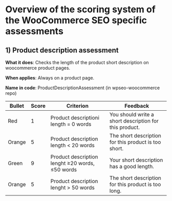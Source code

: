# Overview of the scoring system of the WooCommerce SEO specific assessments
## 1) Product description assessment
**What it does**: Checks the length of the product short description on woocommerce product pages.

**When applies**: Always on a product page.

**Name in code**: ProductDescriptionAssessment (in wpseo-woocommerce repo)

| Bullet	| Score	| Criterion	| Feedback |
|------------	|------------------	|---------------------	|---------------	|
| Red	 | 1	| Product descriptioni length = 0 words	| You should write a short description for this product. |
| Orange | 5	| Product description length < 20 words	| The short description for this product is too short. |
| Green	 | 9	| Product description lenght ≥20 words, ≤50 words	| Your short description has a good length. |
| Orange | 5	| Product description lenght > 50 words	| The short description for this product is too long. |
